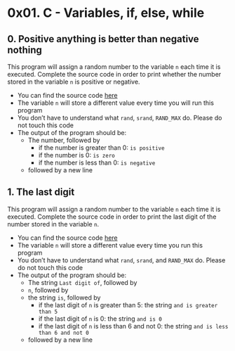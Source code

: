 #   0x01. C - Variables, if, else, while

##  0. Positive anything is better than negative nothing
This program will assign a random number to the variable `n` each time it is executed. Complete the source code in order to print whether the number stored in the variable `n` is positive or negative.
*  You can find the source code [here](https://alx-intranet.hbtn.io/rltoken/rrqNDWjrCWdARnWFLPExPw)
*  The variable `n` will store a different value every time you will run this program
*  You don’t have to understand what `rand`, `srand`, `RAND_MAX` do. Please do not touch this code
*  The output of the program should be:
   +  The number, followed by
      -  if the number is greater than 0: `is positive`
      -  if the number is 0: `is zero`
      -  if the number is less than 0: `is negative`
   +  followed by a new line

## 1. The last digit
This program will assign a random number to the variable `n` each time it is executed. Complete the source code in order to print the last digit of the number stored in the variable `n`.

*  You can find the source code [here](https://alx-intranet.hbtn.io/rltoken/5HWhPDsq3jq1yCRQFrLl4Q)
*  The variable `n` will store a different value every time you run this program
*  You don’t have to understand what `rand`, `srand`, and `RAND_MAX` do. Please do not touch this code
*  The output of the program should be:
   +  The string `Last digit of`, followed by
   +  `n`, followed by
   +  the string `is`, followed by
      -  if the last digit of `n` is greater than 5: the string `and is greater than 5`
      -  if the last digit of `n` is 0: the string `and is 0`
      -  if the last digit of `n` is less than 6 and not 0: the string `and is less than 6 and not 0`
   +  followed by a new line